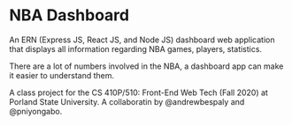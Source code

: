 # NBA Dashboard

An ERN (Express JS, React JS, and Node JS) dashboard web application that displays all information regarding NBA games, players, statistics.

There are a lot of numbers involved in the NBA, a dashboard app can make it easier to understand them.

A class project for the CS 410P/510: Front-End Web Tech (Fall 2020) at Porland State University. A collaboratin by @andrewbespaly and @pniyongabo.



